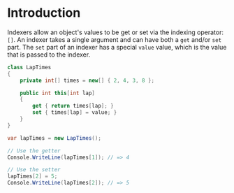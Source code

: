 # Introduction

Indexers allow an object's values to be get or set via the indexing operator: `[]`. An indexer takes a single argument and can have both a `get` and/or `set` part. The `set` part of an indexer has a special `value` value, which is the value that is passed to the indexer.

```csharp
class LapTimes
{
    private int[] times = new[] { 2, 4, 3, 8 };

    public int this[int lap]
    {
        get { return times[lap]; }
        set { times[lap] = value; }
    }
}

var lapTimes = new LapTimes();

// Use the getter
Console.WriteLine(lapTimes[1]); // => 4

// Use the setter
lapTimes[2] = 5;
Console.WriteLine(lapTimes[2]); // => 5
```
